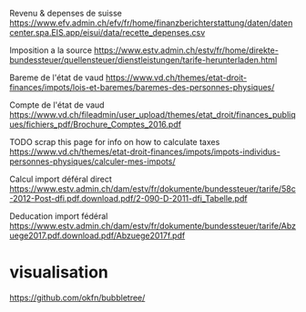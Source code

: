 Revenu & depenses de suisse
https://www.efv.admin.ch/efv/fr/home/finanzberichterstattung/daten/datencenter.spa.EIS.app/eisui/data/recette_depenses.csv

Imposition a la source
https://www.estv.admin.ch/estv/fr/home/direkte-bundessteuer/quellensteuer/dienstleistungen/tarife-herunterladen.html

Bareme de l'état de vaud
https://www.vd.ch/themes/etat-droit-finances/impots/lois-et-baremes/baremes-des-personnes-physiques/

Compte de l'état de vaud
https://www.vd.ch/fileadmin/user_upload/themes/etat_droit/finances_publiques/fichiers_pdf/Brochure_Comptes_2016.pdf


TODO scrap this page for info on how to calculate taxes
https://www.vd.ch/themes/etat-droit-finances/impots/impots-individus-personnes-physiques/calculer-mes-impots/

Calcul import déféral direct
https://www.estv.admin.ch/dam/estv/fr/dokumente/bundessteuer/tarife/58c-2012-Post-dfi.pdf.download.pdf/2-090-D-2011-dfi_Tabelle.pdf

Deducation import fédéral
https://www.estv.admin.ch/dam/estv/fr/dokumente/bundessteuer/tarife/Abzuege2017.pdf.download.pdf/Abzuege2017f.pdf

# visualisation

https://github.com/okfn/bubbletree/